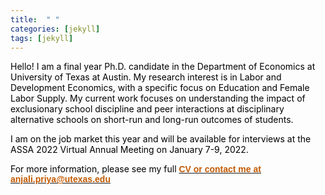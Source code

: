 ```yaml
---
title:  " "
categories: [jekyll]
tags: [jekyll]
---
```

<p><font color="#000000"> Hello! I am a final year Ph.D. candidate in the Department of Economics at University of Texas at Austin. My research interest is in Labor and Development Economics, with a specific focus on Education and Female Labor Supply. My current work focuses on understanding the impact of exclusionary school discipline and peer interactions at disciplinary alternative schools on short-run and long-run outcomes of students.

I am on the job market this year and will be available for interviews at the ASSA 2022 Virtual Annual Meeting on January 7-9, 2022.

<p style="color:#000000;">For more information, please see my full <a href="{{ site.baseurl }}/files/CV_Anjali_P_Verma copy.pdf"><target="_blank"><b><font face="Arial" color="#C35900">CV or contact me at  <a href="mailto:{{ site.author.email }}" title="Email {{ site.author.email }}" target="_blank"><b><font face="Arial" color="#C35900">anjali.priya@utexas.edu</font></b></a></p>
  

